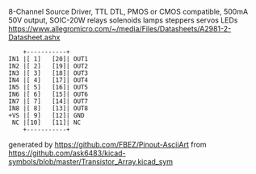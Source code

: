 8-Channel Source Driver, TTL DTL, PMOS or CMOS compatible, 500mA 50V output, SOIC-20W
relays solenoids lamps steppers servos LEDs
https://www.allegromicro.com/~/media/Files/Datasheets/A2981-2-Datasheet.ashx


	    +-----------+
	IN1 |[ 1]   [20]| OUT1
	IN2 |[ 2]   [19]| OUT2
	IN3 |[ 3]   [18]| OUT3
	IN4 |[ 4]   [17]| OUT4
	IN5 |[ 5]   [16]| OUT5
	IN6 |[ 6]   [15]| OUT6
	IN7 |[ 7]   [14]| OUT7
	IN8 |[ 8]   [13]| OUT8
	+VS |[ 9]   [12]| GND
	 NC |[10]   [11]| NC
	    +-----------+


generated by https://github.com/FBEZ/Pinout-AsciiArt from https://github.com/ask6483/kicad-symbols/blob/master/Transistor_Array.kicad_sym